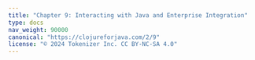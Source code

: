 ```yaml
---
title: "Chapter 9: Interacting with Java and Enterprise Integration"
type: docs
nav_weight: 90000
canonical: "https://clojureforjava.com/2/9"
license: "© 2024 Tokenizer Inc. CC BY-NC-SA 4.0"
---
```

